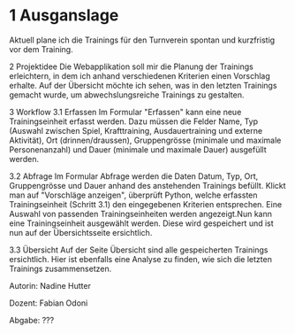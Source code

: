 <h1>1 Ausganslage</h1>
Aktuell plane ich die Trainings für den Turnverein spontan und kurzfristig vor dem Training.

2 Projektidee
Die Webapplikation soll mir die Planung der Trainings erleichtern, in dem ich anhand verschiedenen Kriterien einen Vorschlag erhalte. Auf der Übersicht möchte ich sehen, was in den letzten Trainings gemacht wurde, um abwechslungsreiche Trainings zu gestalten.

3 Workflow
3.1 Erfassen
Im Formular "Erfassen" kann eine neue Trainingseinheit erfasst werden. Dazu müssen die Felder Name, Typ (Auswahl zwischen Spiel, Krafttraining, Ausdauertraining und externe Aktivität), Ort (drinnen/draussen), Gruppengrösse (minimale und maximale Personenanzahl) und Dauer (minimale und maximale Dauer) ausgefüllt werden. 

3.2 Abfrage
Im Formular Abfrage werden die Daten Datum, Typ, Ort, Gruppengrösse und Dauer anhand des anstehenden Trainings befüllt. Klickt man auf "Vorschläge anzeigen", überprüft Python, welche erfassten Trainingseinheit (Schritt 3.1) den eingegebenen Kriterien entsprechen. Eine Auswahl von passenden Trainingseinheiten werden angezeigt.Nun kann eine Trainingseinheit ausgewählt werden. Diese wird gespeichert und ist nun auf der Übersichtsseite ersichtlich.

3.3 Übersicht
Auf der Seite Übersicht sind alle gespeicherten Trainings ersichtlich. Hier ist ebenfalls eine Analyse zu finden, wie sich die letzten Trainings zusammensetzen.


Autorin:
Nadine Hutter

Dozent:
Fabian Odoni

Abgabe:
???